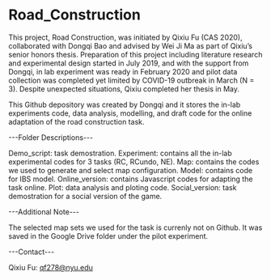 # Road_Construction

This project, Road Construction, was initiated by Qixiu Fu (CAS 2020), collaborated with Dongqi Bao and advised by Wei Ji Ma as part of Qixiu’s senior honors thesis. Preparation of this project including literature research and experimental design started in July 2019, and with the support from Dongqi, in lab experiment was ready in February 2020 and pilot data collection was completed yet limited by COVID-19 outbreak in March (N = 3). Despite unexpected situations, Qixiu completed her thesis in May. 

This Github depository was created by Dongqi and it stores the in-lab experiments code, data analysis, modelling, and draft code for the online adaptation of the road construction task.

---Folder Descriptions---

Demo_script: task demostration. 
Experiment: contains all the in-lab experimental codes for 3 tasks (RC, RCundo, NE).
Map: contains the codes we used to generate and select map configuration. 
Model: contains code for IBS model.
Online_version: contains Javascript codes for adapting the task online.
Plot: data analysis and ploting code.
Social_version: task demostration for a social version of the game.

---Additional Note---

The selected map sets we used for the task is currenly not on Github. It was saved in the Google Drive folder under the pilot experiment.

---Contact---

Qixiu Fu: qf278@nyu.edu
